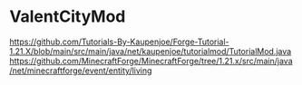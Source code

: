 # ValentCityMod
https://github.com/Tutorials-By-Kaupenjoe/Forge-Tutorial-1.21.X/blob/main/src/main/java/net/kaupenjoe/tutorialmod/TutorialMod.java
https://github.com/MinecraftForge/MinecraftForge/tree/1.21.x/src/main/java/net/minecraftforge/event/entity/living